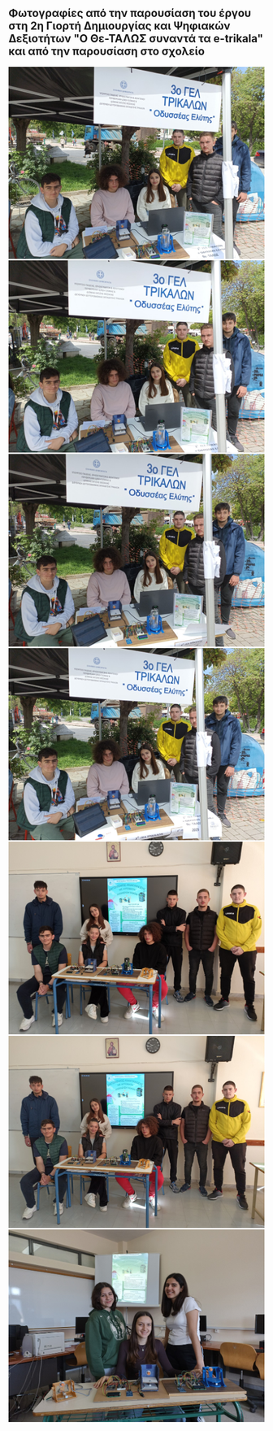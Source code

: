 ## Φωτογραφίες από την παρουσίαση του έργου στη 2η Γιορτή Δημιουργίας και Ψηφιακών Δεξιοτήτων "Ο Θε-ΤΑΛΩΣ συναντά τα e-trikala" και από την παρουσίαση στο σχολείο
![photo](IMG_20250429_123239%20(Large).jpg)
![photo](IMG_20250429_123246-large.jpg)
![photo](IMG_20250429_123251%20(Large).jpg)
![photo](IMG_20250429_123254%20(Large).jpg)
![photo](IMG_20250507_091032%20(Large).jpg)
![photo](IMG_20250507_091035%20(Large).jpg)
![photo](IMG_20250509_085351%20(Large).jpg)

